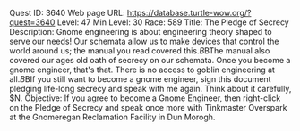 Quest ID: 3640
Web page URL: https://database.turtle-wow.org/?quest=3640
Level: 47
Min Level: 30
Race: 589
Title: The Pledge of Secrecy
Description: Gnome engineering is about engineering theory shaped to serve our needs!  Our schemata allow us to make devices that control the world around us; the manual you read covered this.$B$BThe manual also covered our ages old oath of secrecy on our schemata.  Once you become a gnome engineer, that's that.  There is no access to goblin engineering at all.$B$BIf you still want to become a gnome engineer, sign this document pledging life-long secrecy and speak with me again.  Think about it carefully, $N.
Objective: If you agree to become a Gnome Engineer, then right-click on the Pledge of Secrecy and speak once more with Tinkmaster Overspark at the Gnomeregan Reclamation Facility in Dun Morogh.
